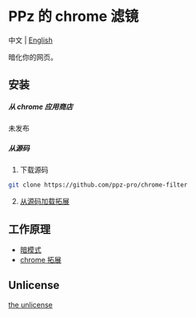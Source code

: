 # PPz 的 chrome 滤镜
中文 | [English](./readme.md)

暗化你的网页。

## 安装
##### 从 chrome 应用商店
未发布

##### 从源码
1. 下载源码
``` bash
git clone https://github.com/ppz-pro/chrome-filter
```

2. [从源码加载拓展](https://developer.chrome.com/docs/extensions/mv3/getstarted/development-basics/#load-unpacked)

## 工作原理
+ [暗模式](https://developer.mozilla.org/en-US/docs/Web/CSS/filter)
+ [chrome 拓展](https://developer.chrome.com/docs/extensions/mv3/getstarted/)

## Unlicense
[the unlicense](https://unlicense.org)
